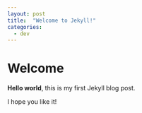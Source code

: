 ```yaml
---
layout: post
title:  "Welcome to Jekyll!"
categories:
  - dev
---
```


# Welcome

**Hello world**, this is my first Jekyll blog post.

I hope you like it!
